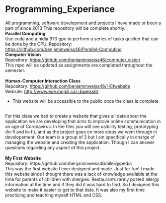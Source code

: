 # Programming_Experiance
All programming, software development and projects I have made or been a part of since 2013
This repository will be complete shortly. 
<br>
<b>Parallel Computing</b>
<br>
Use cuda and a nidia 970 gpu to perform a series of tasks quicker that can be done by the CPU.
Repository: https://github.com/benjaminweiss46/Parallel-Computing
<br>
<b>Computer Vision</b>
<br>
Repository: https://github.com/benjaminweiss46/computer_vision
<br>This repo will be updated as assignments are completed throughout the semester.
<br>
<br>
<b>Human-Computer Interaction Class</b>
<br>
Repository: https://github.com/benjaminweiss46/HCIwebsite
<br>
Website: http://www.ece.mcgill.ca/~bweiss6/
* This website will be accessible to the public once the class is complete
<br>
For this class we had to create a website that gives all data about the application we are developing that aims to improve online communication in an age of Coronavirus. In the files you will see usibility testing, prototyping (hi-fi and lo-fi), and as the project goes on more steps we went through in developement. Our team is a group of 3 but I am specifically in charge of managing the website and creating the application. Though I can answer questions regarding any aspect of this project. 
<br>
<br>
<b>My First Website</b>
<br>
Repository: https://github.com/benjaminweiss46/allergypedia
<br>
This was the first website I ever designed and made. Just for fun! I made this website since I thought there was a lack of knowledge available at the time for parents of children with allergies. Restaurants rarely posted allergy information at the time and if they did it was hard to find. So I designed this website to make it easier to get to that data. It was also my first time practicing and teaching myself HTML and CSS.
